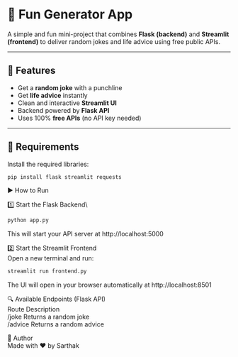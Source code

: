 # 🎉 Fun Generator App

A simple and fun mini-project that combines **Flask (backend)** and **Streamlit (frontend)** to deliver random jokes and life advice using free public APIs.

---

## 🚀 Features

- Get a **random joke** with a punchline
- Get **life advice** instantly
- Clean and interactive **Streamlit UI**
- Backend powered by **Flask API**
- Uses 100% **free APIs** (no API key needed)

---

## 🔧 Requirements

Install the required libraries:

```bash
pip install flask streamlit requests
```

▶️ How to Run

1️⃣ Start the Flask Backend\
```bash
python app.py
```
This will start your API server at http://localhost:5000

2️⃣ Start the Streamlit Frontend\
Open a new terminal and run:

```bash 
streamlit run frontend.py
```
The UI will open in your browser automatically at http://localhost:8501

🔍 Available Endpoints (Flask API)\
Route	Description\
/joke	Returns a random joke\
/advice	Returns a random advice

🙌 Author\
Made with ❤️ by Sarthak
